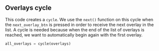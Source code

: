 ## Overlays cycle

This code creates a `cycle`. We use the `next()` function on this cycle when the `next_overlay_btn` is pressed in order to receive the next overlay in the list. A cycle is needed because when the end of the list of overlays is reached, we want to automatically begin again with the first overlay.

```python
all_overlays = cycle(overlays)
```

